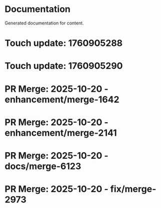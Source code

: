 # Documentation

Generated documentation for content.

# Touch update: 1760905288

# Touch update: 1760905290

# PR Merge: 2025-10-20 - enhancement/merge-1642

# PR Merge: 2025-10-20 - enhancement/merge-2141

# PR Merge: 2025-10-20 - docs/merge-6123

# PR Merge: 2025-10-20 - fix/merge-2973
